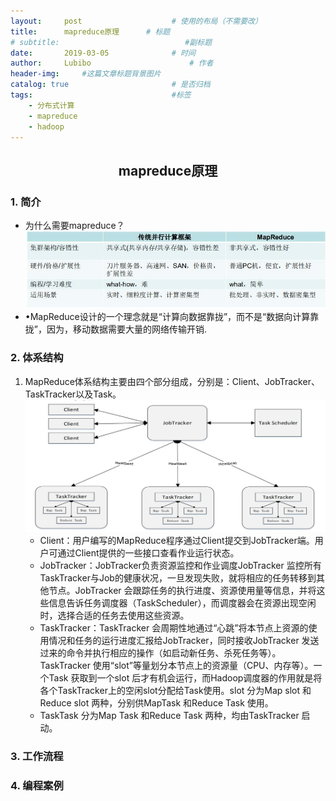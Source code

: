 ```yaml
---
layout:     post   				    # 使用的布局（不需要改）
title:      mapreduce原理	     # 标题 
# subtitle:                            #副标题
date:       2019-03-05 				# 时间
author:     Lubibo 						# 作者
header-img:  	#这篇文章标题背景图片
catalog: true 						# 是否归档
tags:								#标签
    - 分布式计算
    - mapreduce
    - hadoop
---
```

## <center>mapreduce原理</center>
### 1. 简介
- 为什么需要mapreduce？
![jpg](/img/mapreduce/mapreduce背景.jpg)
- •MapReduce设计的一个理念就是“计算向数据靠拢”，而不是“数据向计算靠拢”，因为，移动数据需要大量的网络传输开销.
### 2. 体系结构
  1. MapReduce体系结构主要由四个部分组成，分别是：Client、JobTracker、TaskTracker以及Task。
  ![jpg](/img/mapreduce/架构图.jpg)
     - Client：用户编写的MapReduce程序通过Client提交到JobTracker端。用户可通过Client提供的一些接口查看作业运行状态。
     - JobTracker：JobTracker负责资源监控和作业调度JobTracker 监控所有TaskTracker与Job的健康状况，一旦发现失败，就将相应的任务转移到其他节点。JobTracker 会跟踪任务的执行进度、资源使用量等信息，并将这些信息告诉任务调度器（TaskScheduler），而调度器会在资源出现空闲时，选择合适的任务去使用这些资源。
     - TaskTracker：TaskTracker 会周期性地通过“心跳”将本节点上资源的使用情况和任务的运行进度汇报给JobTracker，同时接收JobTracker 发送过来的命令并执行相应的操作（如启动新任务、杀死任务等）。TaskTracker 使用“slot”等量划分本节点上的资源量（CPU、内存等）。一个Task 获取到一个slot 后才有机会运行，而Hadoop调度器的作用就是将各个TaskTracker上的空闲slot分配给Task使用。slot 分为Map slot 和Reduce slot 两种，分别供MapTask 和Reduce Task 使用。
     - TaskTask 分为Map Task 和Reduce Task 两种，均由TaskTracker 启动。
### 3. 工作流程
### 4. 编程案例

